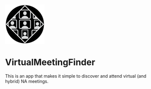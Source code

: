 ![Icon](icon.png)

# VirtualMeetingFinder

This is an app that makes it simple to discover and attend virtual (and hybrid) NA meetings.
